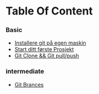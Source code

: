 # Table Of Content

### Basic

* [Installere git på egen maskin](Installere-Git-på-egen-maskin)
* [Start ditt første Prosjekt](Start-ditt-første-prosjekt)
* [Git Clone && Git pull/push]() 

### intermediate

* [Git Brances](brances)